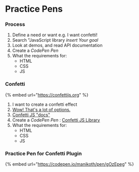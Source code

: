 # Practice Pens

### Process

1. Define a need or want e.g. I want confetti!
2. Search "JavaScript library _insert Your goal_
3. Look at demos, and read API documentation
4. Create a _CodePen Pen_
5. What the requirements for:
   * HTML
   * CSS
   * JS

### Confetti

{% embed url="https://confettijs.org" %}

1. I want to create a confetti effect
2. [Wow! That's a lot of options.](https://www.google.com/search?hl=en\&q=javascript%20library%20confetti)
3. [Confetti JS "docs"](https://confettijs.org)
4. Create a _CodePen Pen_ : [Confetti JS Library](https://codepen.io/manikoth/pen/xxYdZyJ)
5. What the requirements for:
   * HTML
   * CSS
   * JS

### Practice Pen for Confetti Plugin

{% embed url="https://codepen.io/manikoth/pen/gOzEpeg" %}

